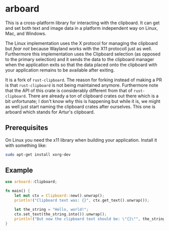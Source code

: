 # arboard

This is a cross-platform library for interacting with the clipboard. It can get and set both text and image data in a platform independent way on Linux, Mac, and Windows.

The Linux implementation uses the X protocol for managing the clipboard but *fear not*  because Wayland works with the X11 protocoll just as well. Furthermore this implementation uses the Clipboard selection (as opposed to the primary selection) and it sends the data to the clipboard manager when the application exits so that the data placed onto the clipboard with your application remains to be available after exiting.

It is a fork of `rust-clipboard`. The reason for forking instead of making a PR is that `rust-clipboard` is not being maintained anymore. Furthermore note that the API of this crate is considerably different from that of `rust-clipboard`. There are already a ton of clipboard crates out there which is a bit unfortunate; I don't know why this is happening but while it is, we might as well just start naming the clipboard crates after ourselves. This one is arboard which stands for Artur's clipboard.

## Prerequisites

On Linux you need the x11 library when building your application. Install it with something like:

```bash
sudo apt-get install xorg-dev
```

## Example

```rust
use arboard::Clipboard;

fn main() {
	let mut ctx = Clipboard::new().unwrap();
	println!("Clipboard text was: {}", ctx.get_text().unwrap());

	let the_string = "Hello, world!";
	ctx.set_text(the_string.into()).unwrap();
	println!("But now the clipboard text should be: \"{}\"", the_string);
}
```
